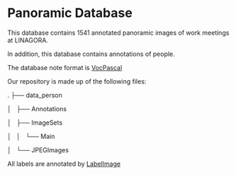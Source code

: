 # Panoramic Database

This database contains 1541 annotated panoramic images of work meetings at LINAGORA.

In addition, this database contains annotations of people.

The database note format is [VocPascal](https://medium.com/towards-artificial-intelligence/understanding-coco-and-pascal-voc-annotations-for-object-detection-bb8ffbbb36e3)

Our repository is made up of the following files:


.
├── data_person

│   ├── Annotations

│   ├── ImageSets

│   │   └── Main

│   └── JPEGImages


All labels are annotated by [LabelImage](https://github.com/tzutalin/labelImg)
